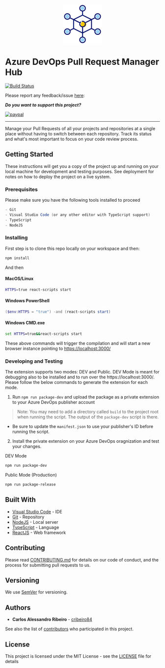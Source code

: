 <p align="center">
  <img src="marketplace/logo.png?raw=true" />
</p>

# Azure DevOps Pull Request Manager Hub

[![Build Status](https://dev.azure.com/caixaazul/Pull%20Request%20Manager%20Hub/_apis/build/status/cribeiro84.azure-devops-pull-request-hub?branchName=main)](https://dev.azure.com/caixaazul/Pull%20Request%20Manager%20Hub/_build/latest?definitionId=11&branchName=main)

Please report any feedback/issue [here](https://github.com/cribeiro84/azure-devops-pull-request-hub):

***Do you want to support this project?***

[![paypal](https://www.paypalobjects.com/en_US/i/btn/btn_donateCC_LG.gif)](https://www.paypal.com/donate/?business=PJYCMSELR9D2W&item_name=Open+Source+projects&currency_code=USD)

------

Manage your Pull Requests of all your projects and repositories at a single place without having to switch between each repository. Track its status and what's most important to focus on your code review process.

## Getting Started

These instructions will get you a copy of the project up and running on your local machine for development and testing purposes. See deployment for notes on how to deploy the project on a live system.

### Prerequisites

Please make sure you have the following tools installed to proceed

```csharp
- Git
- Visual Studio Code (or any other editor with TypeScript support)
- TypeScript
- NodeJS
```

### Installing

First step is to clone this repo locally on your workspace and then:

```bash
npm install
```

And then

#### MacOS/Linux

```bash
HTTPS=true react-scripts start
```

#### Windows PowerShell

```powershell
($env:HTTPS = "true") -and (react-scripts start)
```

#### Windows CMD.exe

```cmd
set HTTPS=true&&react-scripts start
```

These above commands will trigger the compilation and will start a new browser instance pointing to <https://localhost:3000/>

### Developing and Testing

The extension supports two modes: DEV and Public. DEV Mode is meant for debugging also to be installed and to run over the https://localhost:3000/.
Please follow the below commands to generate the extension for each mode.

1. Run `npm run package-dev` and upload the package as a private extension to your  Azure DevOps publisher account

  > Note: You may need to add a directory called `build` to the project root when running the script. The output of the `package-dev` script is there.

- Be sure to update the `manifest.json` to use your publisher's ID before running the script.

2. Install the private extension on your Azure DevOps oragnization and test your changes.

DEV Mode

```bash
npm run package-dev
```

Public Mode (Production)

```bash
npm run package-release
```

## Built With

* [Visual Studio Code](https://code.visualstudio.com/) - IDE
* [Git](https://git-scm.com/) - Repository
* [NodeJS](https://nodejs.org/en/) - Local server
* [TypeScript](https://www.typescriptlang.org/) - Language
* [ReactJS](https://reactjs.org/) - Web framework

## Contributing

Please read [CONTRIBUTING.md](CONTRIBUTING.md) for details on our code of conduct, and the process for submitting pull requests to us.

## Versioning

We use [SemVer](http://semver.org/) for versioning. 

## Authors

* **Carlos Alessandro Ribeiro** - [cribeiro84](https://github.com/cribeiro84)

See also the list of [contributors](https://github.com/cribeiro84/azure-devops-pull-request-hub/graphs/contributors) who participated in this project.

## License

This project is licensed under the MIT License - see the [LICENSE](LICENSE) file for details
